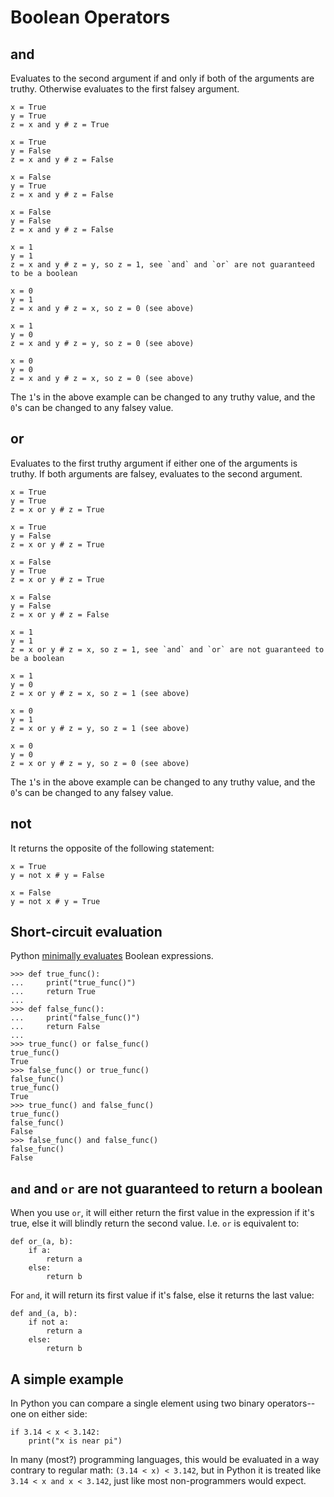 # Boolean Operators



## and


Evaluates to the second argument if and only if both of the arguments are truthy. Otherwise evaluates to the first falsey argument.

```
x = True
y = True
z = x and y # z = True

x = True
y = False
z = x and y # z = False

x = False
y = True
z = x and y # z = False

x = False
y = False
z = x and y # z = False

x = 1
y = 1
z = x and y # z = y, so z = 1, see `and` and `or` are not guaranteed to be a boolean

x = 0
y = 1
z = x and y # z = x, so z = 0 (see above)

x = 1
y = 0
z = x and y # z = y, so z = 0 (see above)

x = 0
y = 0
z = x and y # z = x, so z = 0 (see above)

```

The `1`'s in the above example can be changed to any truthy value, and the `0`'s can be changed to any falsey value.



## or


Evaluates to the first truthy argument if either one of the arguments is truthy. If both arguments are falsey, evaluates to the second argument.

```
x = True
y = True
z = x or y # z = True

x = True
y = False
z = x or y # z = True

x = False
y = True
z = x or y # z = True

x = False
y = False
z = x or y # z = False

x = 1
y = 1
z = x or y # z = x, so z = 1, see `and` and `or` are not guaranteed to be a boolean

x = 1
y = 0
z = x or y # z = x, so z = 1 (see above)

x = 0
y = 1
z = x or y # z = y, so z = 1 (see above)

x = 0
y = 0
z = x or y # z = y, so z = 0 (see above)

```

The `1`'s in the above example can be changed to any truthy value, and the `0`'s can be changed to any falsey value.



## not


It returns the opposite of the following statement:

```
x = True
y = not x # y = False

x = False
y = not x # y = True

```



## Short-circuit evaluation


Python [minimally evaluates](https://en.wikipedia.org/wiki/Short-circuit_evaluation) Boolean expressions.

```
>>> def true_func():
...     print("true_func()")
...     return True
... 
>>> def false_func():
...     print("false_func()")
...     return False
... 
>>> true_func() or false_func()
true_func()
True
>>> false_func() or true_func()
false_func()
true_func()
True
>>> true_func() and false_func()
true_func()
false_func()
False
>>> false_func() and false_func()
false_func()
False

```



## `and` and `or` are not guaranteed to return a boolean


When you use `or`, it will either return the first value in the expression if it's true, else it will blindly return the second value. I.e. `or` is equivalent to:

```
def or_(a, b):
    if a:
        return a
    else:
        return b

```

For `and`, it will return its first value if it's false, else it returns the last value:

```
def and_(a, b):
    if not a:
        return a
    else:
        return b

```



## A simple example


In Python you can compare a single element using two binary operators--one on either side:

```
if 3.14 < x < 3.142:
    print("x is near pi")

```

In many (most?) programming languages, this would be evaluated in a way contrary to regular math: `(3.14 < x) < 3.142`, but in Python it is treated like `3.14 < x and x < 3.142`, just like most non-programmers would expect.

